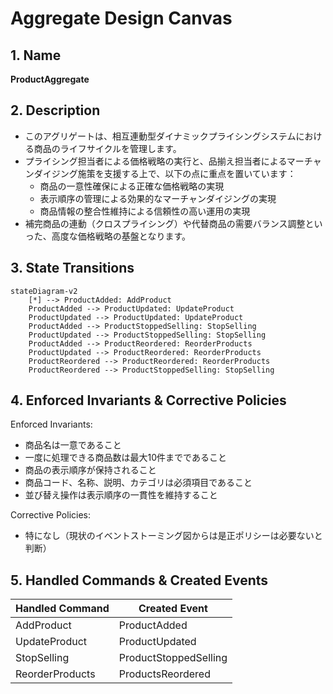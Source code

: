 # Aggregate Design Canvas

## 1. Name
**ProductAggregate**

## 2. Description
- このアグリゲートは、相互連動型ダイナミックプライシングシステムにおける商品のライフサイクルを管理します。
- プライシング担当者による価格戦略の実行と、品揃え担当者によるマーチャンダイジング施策を支援する上で、以下の点に重点を置いています：
  - 商品の一意性確保による正確な価格戦略の実現
  - 表示順序の管理による効果的なマーチャンダイジングの実現
  - 商品情報の整合性維持による信頼性の高い運用の実現
- 補完商品の連動（クロスプライシング）や代替商品の需要バランス調整といった、高度な価格戦略の基盤となります。

## 3. State Transitions
```mermaid
stateDiagram-v2
    [*] --> ProductAdded: AddProduct
    ProductAdded --> ProductUpdated: UpdateProduct
    ProductUpdated --> ProductUpdated: UpdateProduct
    ProductAdded --> ProductStoppedSelling: StopSelling
    ProductUpdated --> ProductStoppedSelling: StopSelling
    ProductAdded --> ProductReordered: ReorderProducts
    ProductUpdated --> ProductReordered: ReorderProducts
    ProductReordered --> ProductReordered: ReorderProducts
    ProductReordered --> ProductStoppedSelling: StopSelling
```

## 4. Enforced Invariants & Corrective Policies
Enforced Invariants:
- 商品名は一意であること
- 一度に処理できる商品数は最大10件までであること
- 商品の表示順序が保持されること
- 商品コード、名称、説明、カテゴリは必須項目であること
- 並び替え操作は表示順序の一貫性を維持すること

Corrective Policies:
- 特になし（現状のイベントストーミング図からは是正ポリシーは必要ないと判断）

## 5. Handled Commands & Created Events
| Handled Command  | Created Event     |
|---|----|
| AddProduct      | ProductAdded      |
| UpdateProduct     | ProductUpdated    |
| StopSelling  | ProductStoppedSelling  |
| ReorderProducts | ProductsReordered | 